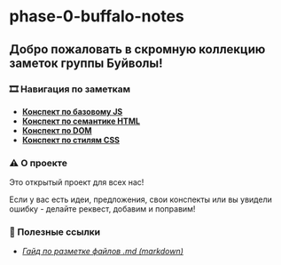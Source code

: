 # phase-0-buffalo-notes

## Добро пожаловать в скромную коллекцию заметок группы Буйволы!

### 🎞 Навигация по заметкам

- [**Конспект по базовому JS**](notes/js-base.md)
- [**Конспект по семантике HTML**](notes/html-semantics.md)
- [**Конспект по DOM**](notes/dom.md)
- [**Конспект по стилям CSS**](notes/css-styles.md)

### ⚠️ О проекте

Это открытый проект для всех нас!

Eсли у вас есть идеи, предложения, свои конспекты или вы увидели ошибку - делайте реквест, добавим и поправим!

### 📌 Полезные ссылки

- [*Гайд по разметке файлов .md (markdown)*](https://wiki.miem.hse.ru/docs/miem-digital/wiki/markdown)